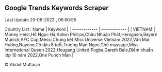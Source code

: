 

## Google Trends Keywords Scraper 
 
Last Update 25-06-2022 , 09:50:55

Country List :
 Name  | Keyword |
| ------------- | ------------- |
| VIETNAM | Money Heist,Hồ Ngọc Hà,Kalvin Phillips,Châu Nhuận Phát,Herogasm,Bayern Munich,AFC Cup,Messi,Chung kết Miss Universe Vietnam 2022,Văn Mai Hương,Nayeon,Cô dâu 8 tuổi,Trương Mạn Ngọc,Ghế massage,Miss International Queen 2022,Hougang United,Pogba,Gareth Bale,Điểm chuẩn lớp 10 năm 2022,One Punch Man |



© Abdul Muttaqin 
